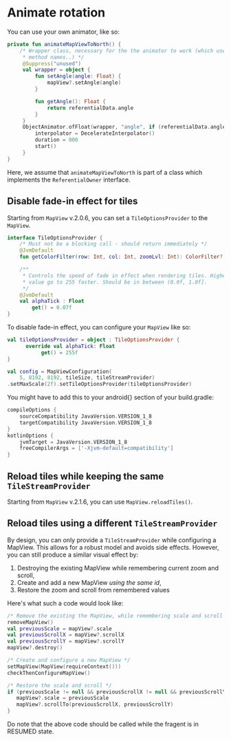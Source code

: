 # Animate rotation

You can use your own animator, like so:
```kotlin
private fun animateMapViewToNorth() {
    /* Wrapper class, necessary for the the animator to work (which uses reflection to infer
     * method names..) */
     @Suppress("unused")
     val wrapper = object {
         fun setAngle(angle: Float) {
             mapView?.setAngle(angle)
         }

         fun getAngle(): Float {
             return referentialData.angle
         }
     }
     ObjectAnimator.ofFloat(wrapper, "angle", if (referentialData.angle > 180f) 360f else 0f).apply {
         interpolator = DecelerateInterpolator()
         duration = 800
         start()
     }
}
```
Here, we assume that `animateMapViewToNorth` is part of a class which implements the `ReferentialOwner`
interface.

## Disable fade-in effect for tiles

Starting from `MapView` v.2.0.6, you can set a `TileOptionsProvider` to the `MapView`.

```kotlin
interface TileOptionsProvider {
    /* Must not be a blocking call - should return immediately */
    @JvmDefault
    fun getColorFilter(row: Int, col: Int, zoomLvl: Int): ColorFilter? = null

    /**
     * Controls the speed of fade in effect when rendering tiles. Higher values make alpha
     * value go to 255 faster. Should be in between (0.0f, 1.0f].
     */
    @JvmDefault
    val alphaTick : Float
        get() = 0.07f
}
```

To disable fade-in effect, you can configure your `MapView` like so:
```kotlin
val tileOptionsProvider = object : TileOptionsProvider {
      override val alphaTick: Float
           get() = 255f
}

val config = MapViewConfiguration(
    5, 8192, 8192, tileSize, tileStreamProvider)
.setMaxScale(2f).setTileOptionsProvider(tileOptionsProvider)
```

You might have to add this to your android{} section of your build.gradle:
```groovy
compileOptions {
    sourceCompatibility JavaVersion.VERSION_1_8
    targetCompatibility JavaVersion.VERSION_1_8
}
kotlinOptions {
    jvmTarget = JavaVersion.VERSION_1_8
    freeCompilerArgs = ['-Xjvm-default=compatibility']
}
```

## Reload tiles while keeping the same `TileStreamProvider`

Starting from `MapView` v.2.1.6, you can use `MapView.reloadTiles()`.

## Reload tiles using a different `TileStreamProvider`

By design, you can only provide a `TileStreamProvider` while configuring a MapView. This allows for a robust model and avoids side effects.
However, you can still produce a similar visual effect by:

1. Destroying the existing MapView while remembering current zoom and scroll,
2. Create and add a new MapView _using the same id_,
3. Restore the zoom and scroll from remembered values

Here's what such a code would look like:

```kotlin
/* Remove the existing the MapView, while remembering scale and scroll */
removeMapView()
val previousScale = mapView?.scale
val previousScrollX = mapView?.scrollX
val previousScrollY = mapView?.scrollY
mapView?.destroy()

/* Create and configure a new MapView */
setMapView(MapView(requireContext()))
checkThenConfigureMapView()

/* Restore the scale and scroll */
if (previousScale != null && previousScrollX != null && previousScrollY != null) {
   mapView?.scale = previousScale
   mapView?.scrollTo(previousScrollX, previousScrollY)
}
```

Do note that the above code should be called while the fragent is in RESUMED state.
